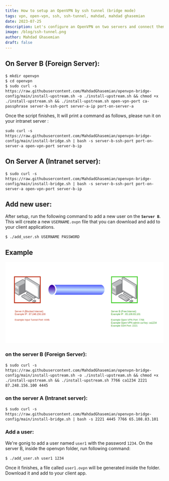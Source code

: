 ```yaml
---
title: How to setup an OpenVPN by ssh tunnel (bridge mode)
tags: vpn, open-vpn, ssh, ssh-tunnel, mahdad, mahdad ghasemian
date: 2023-07-25
description: Let's configure an OpenVPN on two servers and connect them with SSH tunnel
image: /blog/ssh-tunnel.png
author: Mahdad Ghasemian
draft: false
---
```


## On Server B (Foreign Server):

```shell
$ mkdir openvpn
$ cd openvpn
$ sudo curl -s https://raw.githubusercontent.com/MahdadGhasemian/openvpn-bridge-config/main/install-upstream.sh -o ./install-upstream.sh && chmod +x ./install-upstream.sh && ./install-upstream.sh open-vpn-port ca-passphrase server-b-ssh-port server-a-ip port-on-server-a
```

Once the script finishes, It will print a command as follows, please run it on your intranet server :
```shell
sudo curl -s https://raw.githubusercontent.com/MahdadGhasemian/openvpn-bridge-config/main/install-bridge.sh | bash -s server-b-ssh-port port-on-server-a open-vpn-port server-b-ip
```

## On Server A (Intranet server):
```shell
$ sudo curl -s https://raw.githubusercontent.com/MahdadGhasemian/openvpn-bridge-config/main/install-bridge.sh | bash -s server-b-ssh-port port-on-server-a open-vpn-port server-b-ip
```

## Add new user:
After setup, run the following command to add a new user on the **`Server B`**.
This will create a new `USERNAME.ovpn` file that you can download and add to your client applications.
```shell
$ ./add_user.sh USERNAME PASSWORD
```


## Example

![ssh-tunnel](/blog/ssh-tunnel.png)

### on the server B (Foreign Server):
```shell
$ sudo curl -s https://raw.githubusercontent.com/MahdadGhasemian/openvpn-bridge-config/main/install-upstream.sh -o ./install-upstream.sh && chmod +x ./install-upstream.sh && ./install-upstream.sh 7766 ca1234 2221 87.248.156.100 4445
```

### on the server A (Intranet server):
```shell
$ sudo curl -s https://raw.githubusercontent.com/MahdadGhasemian/openvpn-bridge-config/main/install-bridge.sh | bash -s 2221 4445 7766 65.108.83.101
```

### Add a user:
We're gonig to add a user named `user1` with the password `1234`.
On the server B, inside the openvpn folder, run following command:
```shell
$ ./add_user.sh user1 1234
```

Once it finishes, a file called `user1.ovpn` will be generated inside the folder. Download it and add to your client app.



